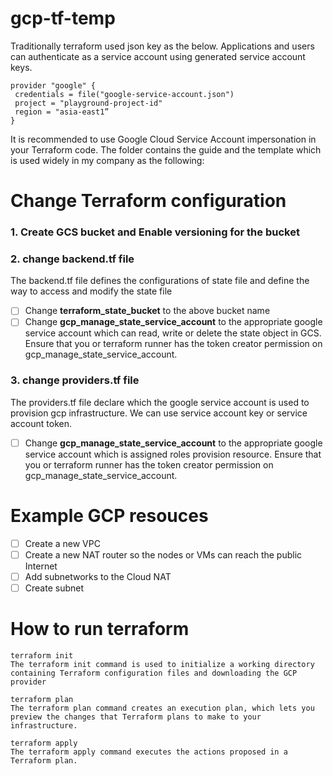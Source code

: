 # gcp-tf-temp

Traditionally terraform used json key as the below. Applications and users can authenticate as a service account using generated service account keys. 
```
provider "google" {
 credentials = file("google-service-account.json")
 project = "playground-project-id"
 region = "asia-east1”
}
```
It is recommended to use Google Cloud Service Account impersonation in your Terraform code. The folder contains the guide and the template which is used widely in my company as the following:

# Change Terraform configuration
### 1. Create GCS bucket and Enable versioning for the bucket
### 2. change backend.tf file
The backend.tf file defines the configurations of state file and define the way to access and modify the state file
   - [ ] Change **terraform_state_bucket** to the above bucket name
   - [ ] Change **gcp_manage_state_service_account** to the appropriate google service account which can read, write or delete the state object in GCS. Ensure that you or terraform runner has the token creator permission on gcp_manage_state_service_account. 
### 3. change providers.tf file
The providers.tf file declare which the google service account is used to provision gcp infrastructure. We can use service account key or service account token.
   - [ ] Change **gcp_manage_state_service_account** to the appropriate google service account which is assigned roles provision resource. Ensure that you or terraform runner has the token creator permission on gcp_manage_state_service_account.
# Example GCP resouces
   - [ ] Create a new VPC
   - [ ] Create a new NAT router so the nodes or VMs can reach the public Internet
   - [ ] Add subnetworks to the Cloud NAT
   - [ ] Create subnet
# How to run terraform
```
terraform init
The terraform init command is used to initialize a working directory containing Terraform configuration files and downloading the GCP provider

terraform plan 
The terraform plan command creates an execution plan, which lets you preview the changes that Terraform plans to make to your infrastructure. 

terraform apply 
The terraform apply command executes the actions proposed in a Terraform plan.
```
